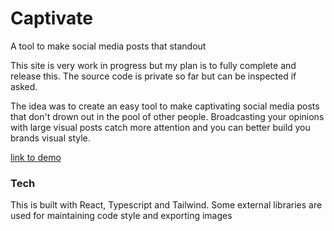 # Captivate
A tool to make social media posts that standout

This site is very work in progress but my plan is to fully complete and release this. The source code is private so far but can be inspected if asked.

The idea was to create an easy tool to make captivating social media posts that don't drown out in the pool of other people. Broadcasting your opinions with large visual posts catch more attention and you can better build you brands visual style.


[link to demo](https://stupendous-cucurucho-ff3667.netlify.app)

### Tech

This is built with React, Typescript and Tailwind. Some external libraries are used for maintaining code style and exporting images
